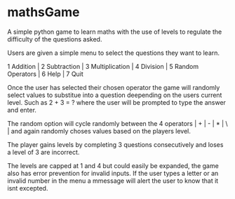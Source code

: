 # mathsGame
A simple python game to learn maths with the use of levels to regulate the difficulty of the questions asked.
<br>

Users are given a simple menu to select the questions they want to learn.

1 Addition  |  2 Subtraction  |  3 Multiplication  |  4 Division  |  5 Random Operators  |  6 Help  |  7 Quit

Once the user has selected their chosen operator the game will randomly select values to substitue into a question deepending on the users current level. Such as 2 + 3 = ? where the user will be prompted to type the answer and enter.

The random option will cycle randomly between the 4 operators | + | - | * | \ | and again randomly choses values based on the players level.

The player gains levels by completing 3 questions consecutively and loses a level of 3 are incorrect.

The levels are capped at 1 and 4 but could easily be expanded, the game also has error prevention for invalid inputs. If the user types a letter or an invalid number in the menu a mmessage will alert the user to know that it isnt excepted.
